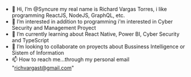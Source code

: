 - 👋 Hi, I’m @Syncure my real name is Richard Vargas Torres, i like programming ReactJS, NodeJS, GraphQL, etc.
- 👀 I’m interested in addition to programming i'm interested in Cyber Security and Management Proyect 
- 🌱 I’m currently learning about React Native, Power BI, Cyber Security and TypeScript
- 💞️ I’m looking to collaborate on proyects about Bussiness Intelligence or Sistem of Information
- 📫 How to reach me...through my personal email "richvargast@gmail.com"

<!---
Syncure/Syncure is a ✨ special ✨ repository because its `README.md` (this file) appears on your GitHub profile.
You can click the Preview link to take a look at your changes.
--->
